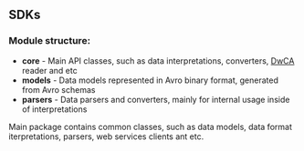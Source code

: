 ## SDKs

### Module structure:
- **core** - Main API classes, such as data interpretations, converters, [DwCA](https://www.tdwg.org/standards/dwc/) reader and etc
- **models** - Data models represented in Avro binary format, generated from Avro schemas
- **parsers** - Data parsers and converters, mainly for internal usage inside of interpretations

Main package contains common classes, such as data models, data format iterpretations, parsers, web services clients ant etc.